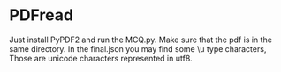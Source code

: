 # PDFread
Just install PyPDF2 and run the MCQ.py.
Make sure that the pdf is in the same directory.
In the final.json you may find some \u type characters, Those are unicode characters represented in utf8.

